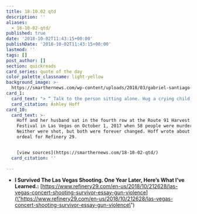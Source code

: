 ```yaml
---
title: 18.10.02 qtd
description: ''
aliases:
  - 18-10-02-qtd/
published: true
date: '2018-10-02T11:43:15+00:00'
publishDate: '2018-10-02T11:43:15+00:00'
lastmod: ''
tags: []
post_author: []
section: quickreads
card_series: quote of the day
color_palette_classname: light-yellow
background_image: >-
  https://smarthernews.com/wp-content/uploads/2018/03/gabriel-santiago-19756-unsplash-scaled.jpg
card_1:
  card_text: "> “_Talk to the person sitting alone. Hug a crying child. Say hello to a stranger. Call a friend having a hard time. Take a moment to do something for someone else. Love each other better. Kindness can cause a ripple effect. And small gestures can create very big change. Iax19m living proof.”_nnAshley Hoff"
  card_citation: Ashley Hoff
card_10:
  card_text: >-
    Hoff and her husband sat in the fourth row at the Route 91 Harvest Music
    Festival in Las Vegas on October 1, 2017 when 58 people were murdered.
    Neither were shot, but both were forever changed. Hoff wrote about their
    ordeal for Refinery 29.


    [view sources](https://smarthernews.com/18-10-02-qtd/)
  card_citation: ''

---
```

*   **I Survived The Las Vegas Shooting. One Year Later, Here’s What I’ve Learned.:** [https://www.refinery29.com/en-us/2018/10/212628/las-vegas-concert-shooting-survivor-essay-gun-violence](\"https://www.refinery29.com/en-us/2018/10/212628/las-vegas-concert-shooting-survivor-essay-gun-violence\")